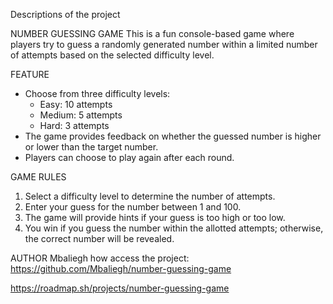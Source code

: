Descriptions of the project

NUMBER GUESSING GAME
This is a fun console-based game where players try to guess a randomly generated number within a limited number of attempts based on the selected difficulty level.

FEATURE
- Choose from three difficulty levels:
  - Easy: 10 attempts
  - Medium: 5 attempts
  - Hard: 3 attempts
- The game provides feedback on whether the guessed number is higher or lower than the target number.
- Players can choose to play again after each round.

GAME RULES
1. Select a difficulty level to determine the number of attempts.
2. Enter your guess for the number between 1 and 100.
3. The game will provide hints if your guess is too high or too low.
4. You win if you guess the number within the allotted attempts; otherwise, the correct number will be revealed.


AUTHOR
Mbaliegh
how access the project:
https://github.com/Mbaliegh/number-guessing-game


https://roadmap.sh/projects/number-guessing-game
